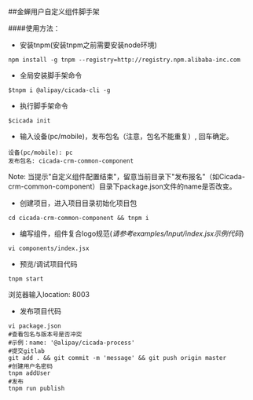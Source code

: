 ##金蝉用户自定义组件脚手架

####使用方法：
+ 安装tnpm(安装tnpm之前需要安装node环境)
```
npm install -g tnpm --registry=http://registry.npm.alibaba-inc.com
```

+ 全局安装脚手架命令
```
$tnpm i @alipay/cicada-cli -g
```
+ 执行脚手架命令
```
$cicada init
```
+ 输入设备(pc/mobile)，发布包名（注意，包名不能重复）, 回车确定。
```
设备(pc/mobile): pc
发布包名: cicada-crm-common-component
```
Note: 当提示"自定义组件配置结束"，留意当前目录下"发布报名"（如Cicada-crm-common-component）目录下package.json文件的name是否改变。

+ 创建项目，进入项目目录初始化项目包
```
cd cicada-crm-common-component && tnpm i
```
+ 编写组件，组件复合logo规范(*请参考examples/Input/index.jsx示例代码*)
```
vi components/index.jsx
```
+ 预览/调试项目代码
```
tnpm start
```
浏览器输入location: 8003

+ 发布项目代码
```
vi package.json
#查看包名与版本号是否冲突
#示例：name: '@alipay/cicada-process'
#提交gitlab
git add . && git commit -m 'message' && git push origin master
#创建用户名密码
tnpm addUser
#发布
tnpm run publish
```